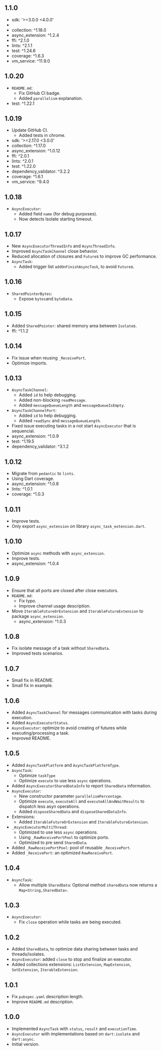 ## 1.1.0

- sdk: '>=3.0.0 <4.0.0'
- 
- collection: ^1.18.0
- async_extension: ^1.2.4
- ffi: ^2.1.0
- lints: ^2.1.1
- test: ^1.24.6
- coverage: ^1.6.3
- vm_service: ^11.9.0

## 1.0.20

- `README.md`:
  - Fix GitHub CI badge.
  - Added `parallelism` explanation.
- test: ^1.22.1

## 1.0.19

- Update GitHub CI.
  - Added tests in chrome.
- sdk: '>=2.17.0 <3.0.0'
- collection: ^1.17.0
- async_extension: ^1.0.12
- ffi: ^2.0.1
- lints: ^2.0.1
- test: ^1.22.0
- dependency_validator: ^3.2.2
- coverage: ^1.6.1
- vm_service: ^9.4.0

## 1.0.18

- `AsyncExecutor`:
  - Added field `name` (for debug purposes).
  - Now detects Isolate starting timeout. 

## 1.0.17

- New `AsyncExecutorThreadInfo` and `AsyncThreadInfo`.
- Improved `AsyncTaskChannel` close behavior.
- Reduced allocation of closures and `Future`s to improve GC performance.
- `AsyncTask`:
  - Added trigger list `addOnFinishAsyncTask`, to avoid `Future`s.

## 1.0.16

- `SharedPointerBytes`:
  - Expose `bytes`and `byteData`.

## 1.0.15

- Added `SharedPointer`: shared memory area between `Isolate`s.
- ffi: ^1.1.2

## 1.0.14

- Fix issue when reusing `_ReceivePort`.
- Optimize imports.

## 1.0.13

- `AsyncTaskChannel`:
  - Added `id` to help debugging.
  - Added non-blocking `readMessage`.
  - Added `messageQueueLength` and `messageQueueIsEmpty`.
- `AsyncTaskChannelPort`:
  - Added `id` to help debugging.
  - Added  `readSync` and `messageQueueLength`.
- Fixed issue executing tasks in a not start `AsyncExecutor` that is sequencial.
- async_extension: ^1.0.9
- test: ^1.19.5
- dependency_validator: ^3.1.2

## 1.0.12

- Migrate from `pedantic` to `lints`.
- Using Dart coverage.
- async_extension: ^1.0.8
- lints: ^1.0.1
- coverage: ^1.0.3

## 1.0.11

- Improve tests.
- Only export `async_extension` on library `async_task_extension.dart`.

## 1.0.10

- Optimize `async` methods with `async_extension`.
- Improve tests.
- async_extension: ^1.0.4

## 1.0.9

- Ensure that all ports are closed after close executors.
- `README.md`:
  - Fix typo.
  - Improve channel usage description.
- Move `IterableFutureOrExtension` and `IterableFutureExtension` to
  package `async_extension`.
  - async_extension: ^1.0.3
  
## 1.0.8

- Fix isolate message of a task without `SharedData`.
- Improved tests scenarios.

## 1.0.7

- Small fix in README.
- Small fix in example.

## 1.0.6

- Added `AsyncTaskChannel` for messages communication with tasks during execution.
- Added `AsyncExecutorStatus`.
- `AsyncExecutor`: optimize to avoid creating of futures while executing/processing a task.
- Improved README. 

## 1.0.5

- Added `AsyncTaskPlatform` and `AsyncTaskPlatformType`.
- `AsyncTask`:
  - Optimize `taskType`
  - Optimize `execute` to use less `async` operations.
- Added `AsyncExecutorSharedDataInfo` to report `SharedData` information.
- `AsyncExecutor`:
  - New constructor parameter `parallelismPercentage`. 
  - Optimize `execute`, `executeAll` and `executeAllAndWaitResults` to dispatch less asyn operations.
  - Added `disposeSharedData` and `disposeSharedDataInfo`.
- Extensions:
  - Added `IterableFutureOrExtension` and `IterableFutureExtension`.
- `_AsyncExecutorMultiThread`:
  - Optimized to use less `async` operations.
  - Using `_RawReceivePortPool` to optimize ports.
  - Optimized to pre send `SharedData`.
- Added `_RawReceivePortPool`: pool of reusable `_ReceivePort`.
- Added `_ReceivePort`: an optimized `RawReceivePort`.

## 1.0.4

- `AsyncTask`:
  - Allow multiple `SharedData`: Optional method `sharedData`
    now returns a `Map<String,SharedData>`.

## 1.0.3

- `AsyncExecutor`:
  - Fix `close` operation while tasks are being executed.

## 1.0.2

- Added `SharedData`, to optimize data sharing between
  tasks and threads/isolates.
- `AsyncExecutor`: added `close` to stop and finalize an executor.
- Added collections extensions:
  `ListExtension`, `MapExtension`, `SetExtension`, `IterableExtension`.

## 1.0.1

- Fix `pubspec.yaml` description length.
- Improve `README.md` description. 

## 1.0.0

- Implemented `AsyncTask` with `status`, `result` and `executionTime`. 
- `AsyncExecutor` with implementations based on `dart:isolate` and `dart:async`. 
- Initial version.

